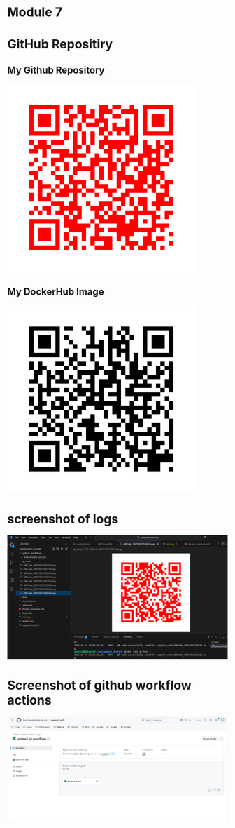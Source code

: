 # Module 7

# GitHub Repositiry

## My Github Repository
![GitHub Repo]( /qr_codes\QRCode_20251027184047.png "My QR Code Link")

## My DockerHub Image
![Docker QR Image](/qr_codes\QRCode_20251027183341.png "My QR Code Link")


# screenshot of logs 
![LOg screenshot](/image.png "the screen shot contains the  logs that confirm your application is running successfully inside the container")

# Screenshot of github workflow actions
![Github screenshot](/image-1.png "Attached the github actions workflow")